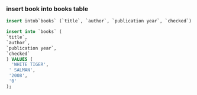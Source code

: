 ### insert book into books table

```SQL
insert intob`books` (`title`, `author`, `publication year`, `checked`) values ('the guide' , 'r.k. narayan', '1958', '0')
```

```sql
insert into `books` (
`title`,
`author`, 
`publication year`, 
`checked`
) VALUES (
  'WHITE TIGER',
 ' SALMAN', 
 '2008', 
 '0'
);
```